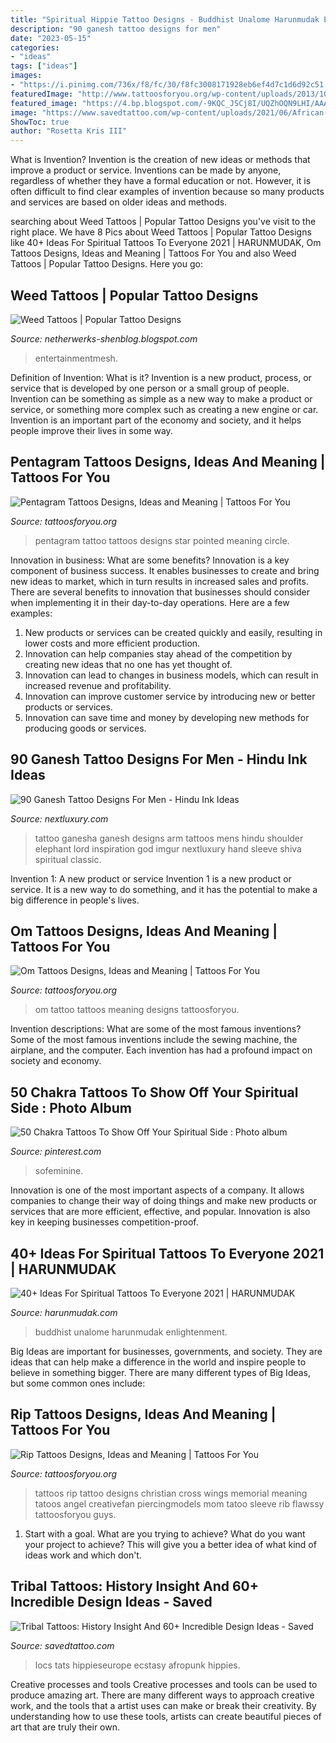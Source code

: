 ```yaml
---
title: "Spiritual Hippie Tattoo Designs - Buddhist Unalome Harunmudak Enlightenment"
description: "90 ganesh tattoo designs for men"
date: "2023-05-15"
categories:
- "ideas"
tags: ["ideas"]
images:
- "https://i.pinimg.com/736x/f8/fc/30/f8fc3008171928eb6ef4d7c1d6d92c51.jpg"
featuredImage: "http://www.tattoosforyou.org/wp-content/uploads/2013/10/Rip-Tattoo-Designs.jpg"
featured_image: "https://4.bp.blogspot.com/-9KQC_JSCj8I/UQZhOQN9LHI/AAAAAAAAPPs/wjS-RHGgzy0/s1600/snake_and_weed_tattoo_sitting_3_by_danktat-d4t2zq9.jpg"
image: "https://www.savedtattoo.com/wp-content/uploads/2021/06/African-Tribal-Tattoos-6.jpeg"
ShowToc: true
author: "Rosetta Kris III"
---
```



What is Invention?
Invention is the creation of new ideas or methods that improve a product or service. Inventions can be made by anyone, regardless of whether they have a formal education or not. However, it is often difficult to find clear examples of invention because so many products and services are based on older ideas and methods.

	

		
searching about Weed Tattoos | Popular Tattoo Designs you've visit to the right place. We have 8 Pics about Weed Tattoos | Popular Tattoo Designs like 40+ Ideas For Spiritual Tattoos To Everyone 2021 | HARUNMUDAK, Om Tattoos Designs, Ideas and Meaning | Tattoos For You and also Weed Tattoos | Popular Tattoo Designs. Here you go:
		
    
## Weed Tattoos | Popular Tattoo Designs

<img loading=lazy src="https://4.bp.blogspot.com/-9KQC_JSCj8I/UQZhOQN9LHI/AAAAAAAAPPs/wjS-RHGgzy0/s1600/snake_and_weed_tattoo_sitting_3_by_danktat-d4t2zq9.jpg" onerror="this.onerror=null;this.src='https://tse3.mm.bing.net/th?id=OIP.OdTRGtMRydkF4ZlnbWVdfQHaLH&amp;pid=15.1';" alt="Weed Tattoos | Popular Tattoo Designs">

_Source: netherwerks-shenblog.blogspot.com_

>entertainmentmesh. 

	

Definition of Invention: What is it?
Invention is a new product, process, or service that is developed by one person or a small group of people. Invention can be something as simple as a new way to make a product or service, or something more complex such as creating a new engine or car. Invention is an important part of the economy and society, and it helps people improve their lives in some way.

    
## Pentagram Tattoos Designs, Ideas And Meaning | Tattoos For You

<img loading=lazy src="https://www.tattoosforyou.org/wp-content/uploads/2016/06/Pentagram-Tattoo-Ideas.jpg" onerror="this.onerror=null;this.src='https://tse4.mm.bing.net/th?id=OIP.o4UyqGViY8PGzb7BCLBWIgHaHa&amp;pid=15.1';" alt="Pentagram Tattoos Designs, Ideas and Meaning | Tattoos For You">

_Source: tattoosforyou.org_

>pentagram tattoo tattoos designs star pointed meaning circle. 

	

Innovation in business: What are some benefits?
Innovation is a key component of business success. It enables businesses to create and bring new ideas to market, which in turn results in increased sales and profits. There are several benefits to innovation that businesses should consider when implementing it in their day-to-day operations. Here are a few examples: 
1) New products or services can be created quickly and easily, resulting in lower costs and more efficient production. 
2) Innovation can help companies stay ahead of the competition by creating new ideas that no one has yet thought of. 
3) Innovation can lead to changes in business models, which can result in increased revenue and profitability. 
4) Innovation can improve customer service by introducing new or better products or services. 
5) Innovation can save time and money by developing new methods for producing goods or services.

    
## 90 Ganesh Tattoo Designs For Men - Hindu Ink Ideas

<img loading=lazy src="http://nextluxury.com/wp-content/uploads/mens-ganesh-arm-tattoo-inspiration.jpg" onerror="this.onerror=null;this.src='https://tse4.mm.bing.net/th?id=OIP.P4PTzZychtwXOstIS3zuAAHaJ4&amp;pid=15.1';" alt="90 Ganesh Tattoo Designs For Men - Hindu Ink Ideas">

_Source: nextluxury.com_

>tattoo ganesha ganesh designs arm tattoos mens hindu shoulder elephant lord inspiration god imgur nextluxury hand sleeve shiva spiritual classic. 

	

Invention 1: A new product or service
Invention 1 is a new product or service. It is a new way to do something, and it has the potential to make a big difference in people's lives.

    
## Om Tattoos Designs, Ideas And Meaning | Tattoos For You

<img loading=lazy src="http://www.tattoosforyou.org/wp-content/uploads/2013/11/Om-Tattoo-On-Back.jpg" onerror="this.onerror=null;this.src='https://tse1.mm.bing.net/th?id=OIP.RUPggQGUuQkw-UNzq_15NwHaJ4&amp;pid=15.1';" alt="Om Tattoos Designs, Ideas and Meaning | Tattoos For You">

_Source: tattoosforyou.org_

>om tattoo tattoos meaning designs tattoosforyou. 

	

Invention descriptions: What are some of the most famous inventions?
Some of the most famous inventions include the sewing machine, the airplane, and the computer. Each invention has had a profound impact on society and economy.

    
## 50 Chakra Tattoos To Show Off Your Spiritual Side : Photo Album

<img loading=lazy src="https://i.pinimg.com/736x/f8/fc/30/f8fc3008171928eb6ef4d7c1d6d92c51.jpg" onerror="this.onerror=null;this.src='https://tse4.mm.bing.net/th?id=OIP.aPoB7NSq8E_z-oDfDURXTQAAAA&amp;pid=15.1';" alt="50 Chakra Tattoos To Show Off Your Spiritual Side : Photo album">

_Source: pinterest.com_

>sofeminine. 

	

Innovation is one of the most important aspects of a company. It allows companies to change their way of doing things and make new products or services that are more efficient, effective, and popular. Innovation is also key in keeping businesses competition-proof.

    
## 40+ Ideas For Spiritual Tattoos To Everyone 2021 | HARUNMUDAK

<img loading=lazy src="https://www.harunmudak.com/wp-content/uploads/2020/12/spiritual-tattoos-23-1152x1536.jpg" onerror="this.onerror=null;this.src='https://tse4.mm.bing.net/th?id=OIP.K8jynnELtW_geg6xLH7xdgHaJ4&amp;pid=15.1';" alt="40+ Ideas For Spiritual Tattoos To Everyone 2021 | HARUNMUDAK">

_Source: harunmudak.com_

>buddhist unalome harunmudak enlightenment. 

	

Big Ideas are important for businesses, governments, and society. They are ideas that can help make a difference in the world and inspire people to believe in something bigger. There are many different types of Big Ideas, but some common ones include: 

    
## Rip Tattoos Designs, Ideas And Meaning | Tattoos For You

<img loading=lazy src="http://www.tattoosforyou.org/wp-content/uploads/2013/10/Rip-Tattoo-Designs.jpg" onerror="this.onerror=null;this.src='https://tse4.mm.bing.net/th?id=OIP.rusX0az22Yq90R-IYGy5TwHaKC&amp;pid=15.1';" alt="Rip Tattoos Designs, Ideas and Meaning | Tattoos For You">

_Source: tattoosforyou.org_

>tattoos rip tattoo designs christian cross wings memorial meaning tatoos angel creativefan piercingmodels mom tatoo sleeve rib flawssy tattoosforyou guys. 

	

1. Start with a goal. What are you trying to achieve? What do you want your project to achieve? This will give you a better idea of what kind of ideas work and which don't. 

    
## Tribal Tattoos: History Insight And 60+ Incredible Design Ideas - Saved

<img loading=lazy src="https://www.savedtattoo.com/wp-content/uploads/2021/06/African-Tribal-Tattoos-6.jpeg" onerror="this.onerror=null;this.src='https://tse1.mm.bing.net/th?id=OIP.1csZQyrca3GLkO5ao_nzgQHaLH&amp;pid=15.1';" alt="Tribal Tattoos: History Insight And 60+ Incredible Design Ideas - Saved">

_Source: savedtattoo.com_

>locs tats hippieseurope ecstasy afropunk hippies. 

	

Creative processes and tools
Creative processes and tools can be used to produce amazing art. There are many different ways to approach creative work, and the tools that a artist uses can make or break their creativity. By understanding how to use these tools, artists can create beautiful pieces of art that are truly their own.

